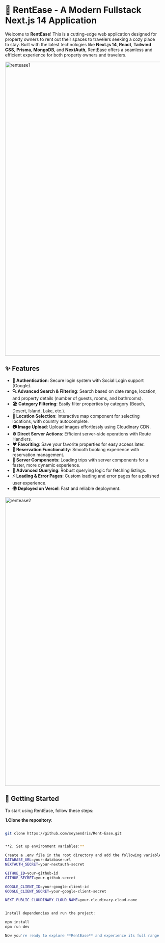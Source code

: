 # 🏡 RentEase - A Modern Fullstack Next.js 14 Application

Welcome to **RentEase**! This is a cutting-edge web application designed for property owners to rent out their spaces to travelers seeking a cozy place to stay. Built with the latest technologies like **Next.js 14**, **React**, **Tailwind CSS**, **Prisma**, **MongoDB**, and **NextAuth**, RentEase offers a seamless and efficient experience for both property owners and travelers.

<img width="958" alt="rentease1" src="https://github.com/user-attachments/assets/f5a98f79-1d48-4067-a048-00c857238e99">


## ✨ Features

- **🔐 Authentication**: Secure login system with Social Login support (Google).
- **🔍 Advanced Search & Filtering**: Search based on date range, location, and property details (number of guests, rooms, and bathrooms).
- **🏖️ Category Filtering**: Easily filter properties by category (Beach, Desert, Island, Lake, etc.).
- **📍 Location Selection**: Interactive map component for selecting locations, with country autocomplete.
- **📷 Image Upload**: Upload images effortlessly using Cloudinary CDN.
- **⚙️ Direct Server Actions**: Efficient server-side operations with Route Handlers.
- **❤️ Favoriting**: Save your favorite properties for easy access later.
- **📅 Reservation Functionality**: Smooth booking experience with reservation management.
- **🚀 Server Components**: Loading trips with server components for a faster, more dynamic experience.
- **🔄 Advanced Querying**: Robust querying logic for fetching listings.
- **⚡ Loading & Error Pages**: Custom loading and error pages for a polished user experience.
- **🌍 Deployed on Vercel**: Fast and reliable deployment.

<img width="941" alt="rentease2" src="https://github.com/user-attachments/assets/16e52b42-b286-4adf-bcdb-69819c0868fb">



## 🚀 Getting Started

To start using RentEase, follow these steps:

 **1.Clone the repository:**
  ```bash

git clone https://github.com/seyaendris/Rent-Ease.git


**2. Set up environment variables:**

Create a .env file in the root directory and add the following variables:
DATABASE_URL=your-database-url
NEXTAUTH_SECRET=your-nextauth-secret

GITHUB_ID=your-github-id
GITHUB_SECRET=your-github-secret

GOOGLE_CLIENT_ID=your-google-client-id
GOOGLE_CLIENT_SECRET=your-google-client-secret

NEXT_PUBLIC_CLOUDINARY_CLOUD_NAME=your-cloudinary-cloud-name


Install dependencies and run the project:

npm install
npm run dev

Now you're ready to explore **RentEase** and experience its full range of features! 🌟
